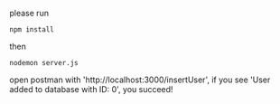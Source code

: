 please run 
```
npm install
```
then 
```
nodemon server.js
```
open postman with 'http://localhost:3000/insertUser', if you see 'User added to database with ID: 0', you succeed! 